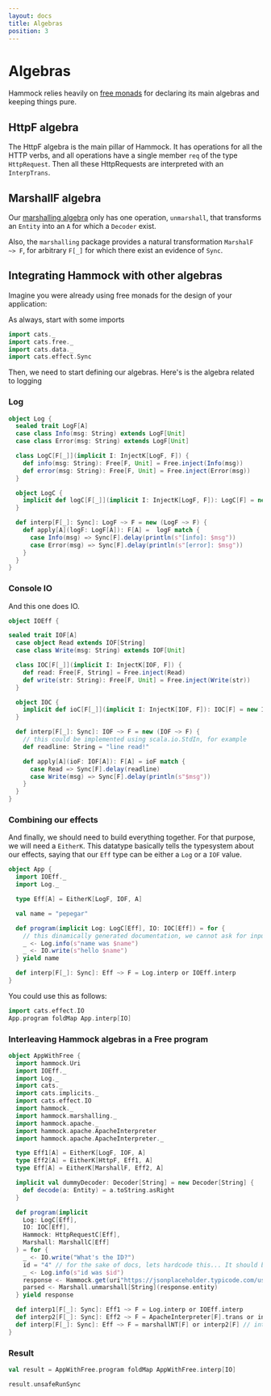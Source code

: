 ```yaml
---
layout: docs
title: Algebras
position: 3
---
```


# Algebras

Hammock relies heavily on [free monads][free-monad] for declaring its
main algebras and keeping things pure.

## HttpF algebra

The HttpF algebra is the main pillar of Hammock.  It has operations
for all the HTTP verbs, and all operations have a single member `req`
of the type `HttpRequest`.  Then all these HttpRequests are
interpreted with an `InterpTrans`.

## MarshallF algebra

Our
[marshalling algebra](http://pepegar.com/hammock/docs/marshalling.html) only
has one operation, `unmarshall`, that transforms an `Entity` into an
`A` for which a `Decoder` exist.

Also, the `marshalling` package provides a natural transformation
`MarshalF ~> F`, for arbitrary `F[_]` for which there exist an
evidence of `Sync`.

## Integrating Hammock with other algebras

Imagine you were already using free monads for the design of your
application:

As always, start with some imports

```scala mdoc:silent
import cats._
import cats.free._
import cats.data._
import cats.effect.Sync
```

Then, we need to start defining our algebras. Here's is the algebra
related to logging

### Log

```scala mdoc
object Log {
  sealed trait LogF[A]
  case class Info(msg: String) extends LogF[Unit]
  case class Error(msg: String) extends LogF[Unit]

  class LogC[F[_]](implicit I: InjectK[LogF, F]) {
    def info(msg: String): Free[F, Unit] = Free.inject(Info(msg))
    def error(msg: String): Free[F, Unit] = Free.inject(Error(msg))
  }

  object LogC {
    implicit def logC[F[_]](implicit I: InjectK[LogF, F]): LogC[F] = new LogC[F]
  }

  def interp[F[_]: Sync]: LogF ~> F = new (LogF ~> F) {
    def apply[A](logF: LogF[A]): F[A] =  logF match {
      case Info(msg) => Sync[F].delay(println(s"[info]: $msg"))
      case Error(msg) => Sync[F].delay(println(s"[error]: $msg"))
    }
  }
}
```

### Console IO

And this one does IO.

```scala mdoc:silent
object IOEff {

sealed trait IOF[A]
  case object Read extends IOF[String]
  case class Write(msg: String) extends IOF[Unit]

  class IOC[F[_]](implicit I: InjectK[IOF, F]) {
    def read: Free[F, String] = Free.inject(Read)
    def write(str: String): Free[F, Unit] = Free.inject(Write(str))
  }

  object IOC {
    implicit def ioC[F[_]](implicit I: InjectK[IOF, F]): IOC[F] = new IOC[F]
  }

  def interp[F[_]: Sync]: IOF ~> F = new (IOF ~> F) {
	// this could be implemented using scala.io.StdIn, for example
	def readline: String = "line read!"

    def apply[A](ioF: IOF[A]): F[A] = ioF match {
      case Read => Sync[F].delay(readline)
      case Write(msg) => Sync[F].delay(println(s"$msg"))
    }
  }
}
```

### Combining our effects

And finally, we should need to build everything together. For that
purpose, we will need a `EitherK`. This datatype basically tells the
typesystem about our effects, saying that our `Eff` type can be either
a `Log` or a `IOF` value.

```scala mdoc:silent
object App {
  import IOEff._
  import Log._

  type Eff[A] = EitherK[LogF, IOF, A]

  val name = "pepegar"

  def program(implicit Log: LogC[Eff], IO: IOC[Eff]) = for {
    // this dinamically generated documentation, we cannot ask for input, but we should do `name <- IO.read`
    _ <- Log.info(s"name was $name")
    _ <- IO.write(s"hello $name")
  } yield name

  def interp[F[_]: Sync]: Eff ~> F = Log.interp or IOEff.interp
}
```

You could use this as follows:

```scala mdoc
import cats.effect.IO
App.program foldMap App.interp[IO]
```

### Interleaving Hammock algebras in a Free program

```scala mdoc:silent
object AppWithFree {
  import hammock.Uri
  import IOEff._
  import Log._
  import cats._
  import cats.implicits._
  import cats.effect.IO
  import hammock._
  import hammock.marshalling._
  import hammock.apache._
  import hammock.apache.ApacheInterpreter
  import hammock.apache.ApacheInterpreter._

  type Eff1[A] = EitherK[LogF, IOF, A]
  type Eff2[A] = EitherK[HttpF, Eff1, A]
  type Eff[A] = EitherK[MarshallF, Eff2, A]

  implicit val dummyDecoder: Decoder[String] = new Decoder[String] {
    def decode(a: Entity) = a.toString.asRight
  }

  def program(implicit
    Log: LogC[Eff],
    IO: IOC[Eff],
    Hammock: HttpRequestC[Eff],
	Marshall: MarshallC[Eff]
  ) = for {
    _ <- IO.write("What's the ID?")
    id = "4" // for the sake of docs, lets hardcode this... It should be `id <- IO.read`
    _ <- Log.info(s"id was $id")
    response <- Hammock.get(uri"https://jsonplaceholder.typicode.com/users?id=${id.toString}", Map())
	parsed <- Marshall.unmarshall[String](response.entity)
  } yield response

  def interp1[F[_]: Sync]: Eff1 ~> F = Log.interp or IOEff.interp
  def interp2[F[_]: Sync]: Eff2 ~> F = ApacheInterpreter[F].trans or interp1 // interpret HttpF's effects
  def interp[F[_]: Sync]: Eff ~> F = marshallNT[F] or interp2[F] // interpret MarshallF's effects
}
```

### Result

```scala mdoc
val result = AppWithFree.program foldMap AppWithFree.interp[IO]

result.unsafeRunSync
```




[free-monad]: https://typelevel.org/cats/datatypes/freemonad.html
